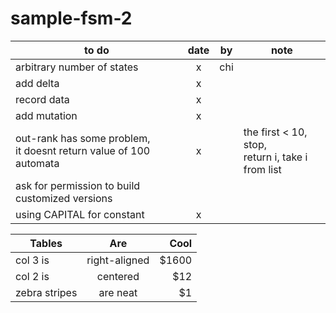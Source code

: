 # sample-fsm-2


|to do|date|by|note|
|-----|:--:|--|----|
|arbitrary number of states | x| chi||
|add delta |x|||
|record data |x|||
|add mutation |x|||
| out-rank has some problem, <br> it doesnt return value of 100 automata| x|| the first < 10, stop, <br> return i, take i from list|
|ask for permission to build customized versions||||
| using CAPITAL for constant| x||||

| Tables        | Are           | Cool  |
| ------------- |:-------------:| -----:|
| col 3 is      | right-aligned | $1600 |
| col 2 is      | centered      |   $12 |
| zebra stripes | are neat      |    $1 |
